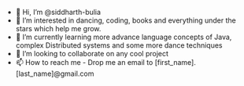 - 👋 Hi, I’m @siddharth-bulia
- 👀 I’m interested in dancing, coding, books and everything under the stars which help me grow.
- 🌱 I’m currently learning more advance language concepts of Java, complex Distributed systems and some more dance techniques 
- 💞️ I’m looking to collaborate on any cool project
- 📫 How to reach me - Drop me an email to [first_name].[last_name]@gmail.com

